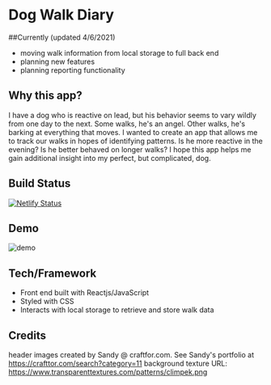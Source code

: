 

# Dog Walk Diary

##Currently (updated 4/6/2021)
- moving walk information from local storage to full back end
- planning new features
- planning reporting functionality

## Why this app?

I have a dog who is reactive on lead, but his behavior seems to vary wildly from one day to the next. Some walks, he's an angel. Other walks, he's barking at everything that moves. I wanted to create an app that allows me to track our walks in hopes of identifying patterns. Is he more reactive in the evening? Is he better behaved on longer walks? I hope this app helps me gain additional insight into my perfect, but complicated, dog.

## Build Status

[![Netlify Status](https://api.netlify.com/api/v1/badges/640f983f-3738-4b4b-95e6-c03f23e8ff28/deploy-status)](https://app.netlify.com/sites/dogwalkdiary/deploys)

## Demo

![demo](https://user-images.githubusercontent.com/59422625/120780383-f92bfe00-c51f-11eb-8a18-43e0593cbc3b.gif)

## Tech/Framework

- Front end built with Reactjs/JavaScript
- Styled with CSS
- Interacts with local storage to retrieve and store walk data

## Credits

header images created by Sandy @ craftfor.com. See Sandy's portfolio at https://crafttor.com/search?category=11
background texture URL: https://www.transparenttextures.com/patterns/climpek.png
